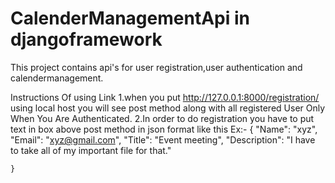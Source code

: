 # CalenderManagementApi in djangoframework
This project contains api's for user registration,user authentication and calendermanagement.

Instructions Of using Link
1.when you put http://127.0.0.1:8000/registration/ using local host you will see post method along with all registered
User Only When You Are Authenticated.
2.In order to do registration you have to put text in box above post method in json format like this
Ex:- {
        "Name": "xyz",
        "Email": "xyz@gmail.com",
        "Title": "Event meeting",
        "Description": "I have to take all of my important file for that."
        
    }
